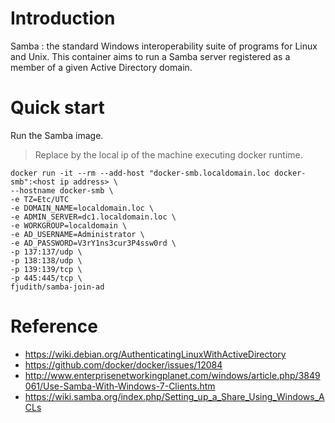 # Introduction

Samba : the standard Windows interoperability suite of programs for Linux and Unix.
This container aims to run a Samba server registered as a member of a given Active Directory domain.

# Quick start
Run the Samba image.

> Replace <host ip address> by the local ip of the machine executing docker runtime.

```shell
docker run -it --rm --add-host "docker-smb.localdomain.loc docker-smb":<host ip address> \
--hostname docker-smb \
-e TZ=Etc/UTC
-e DOMAIN_NAME=localdomain.loc \
-e ADMIN_SERVER=dc1.localdomain.loc \
-e WORKGROUP=localdomain \
-e AD_USERNAME=Administrator \
-e AD_PASSWORD=V3rY1ns3cur3P4ssw0rd \
-p 137:137/udp \
-p 138:138/udp \
-p 139:139/tcp \
-p 445:445/tcp \
fjudith/samba-join-ad
```

# Reference

* https://wiki.debian.org/AuthenticatingLinuxWithActiveDirectory
* https://github.com/docker/docker/issues/12084
* http://www.enterprisenetworkingplanet.com/windows/article.php/3849061/Use-Samba-With-Windows-7-Clients.htm
* https://wiki.samba.org/index.php/Setting_up_a_Share_Using_Windows_ACLs